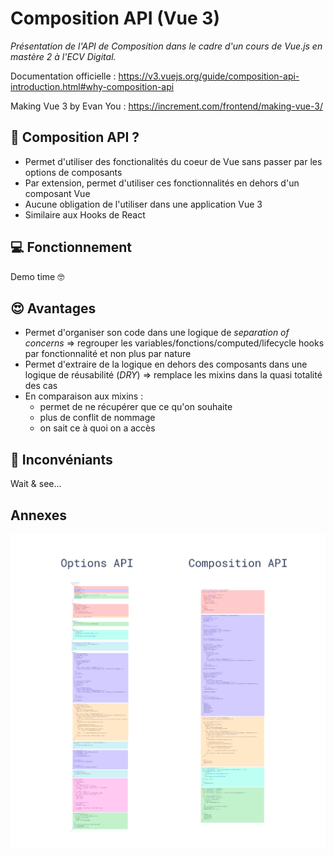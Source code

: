 # Composition API (Vue 3)

_Présentation de l'API de Composition dans le cadre d'un cours de Vue.js en mastère 2 à l'ECV Digital._

Documentation officielle :
https://v3.vuejs.org/guide/composition-api-introduction.html#why-composition-api

Making Vue 3 by Evan You : https://increment.com/frontend/making-vue-3/

## 🧐 Composition API ?

- Permet d'utiliser des fonctionalités du coeur de Vue sans passer par les options de composants
- Par extension, permet d'utiliser ces fonctionnalités en dehors d'un composant Vue
- Aucune obligation de l'utiliser dans une application Vue 3
- Similaire aux Hooks de React

## 💻 Fonctionnement

Demo time 🤓

## 😍 Avantages

- Permet d'organiser son code dans une logique de _separation of concerns_ => regrouper les variables/fonctions/computed/lifecycle hooks par fonctionnalité et non plus par nature
- Permet d'extraire de la logique en dehors des composants dans une logique de réusabilité (_DRY_) => remplace les mixins dans la quasi totalité des cas
- En comparaison aux mixins :
  - permet de ne récupérer que ce qu'on souhaite
  - plus de conflit de nommage
  - on sait ce à quoi on a accès

## 🥵 Inconvéniants

Wait & see...

## Annexes

![1](images/vue-3-composition-vs-options-organization.png)
